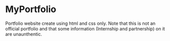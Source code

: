 # MyPortfolio
Portfolio website create using html and css only.
Note that this is not an official portfolio and that some information (Internship and partnership) on it are unaunthentic.
